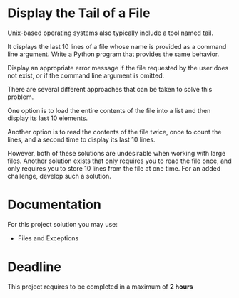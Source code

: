# Display the Tail of a File

Unix-based operating systems also typically include a tool named tail. 

It displays the last 10 lines of a file whose name is provided as a command line argument. Write a Python program that provides the same behavior. 

Display an appropriate error message if the file requested by the user does not exist, or if the command line
argument is omitted.


There are several different approaches that can be taken to solve this problem.

One option is to load the entire contents of the file into a list and then display its last 10 elements.

 Another option is to read the contents of the file twice, once to count the lines, and a second time to display its last 10 lines. 
 
 However, both of these solutions are undesirable when working with large files. Another solution exists that only requires you to read the file once, and only requires you to store 10 lines from the file at one time. For an added challenge, develop such a solution.
		 
# Documentation

For this project solution you may use:

- Files and Exceptions

# Deadline

This project requires to be completed in a maximum of **2 hours**